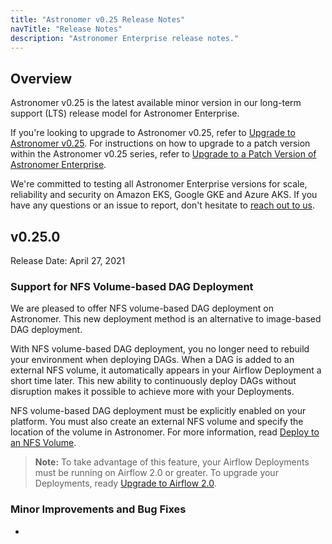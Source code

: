 ```yaml
---
title: "Astronomer v0.25 Release Notes"
navTitle: "Release Notes"
description: "Astronomer Enterprise release notes."
---
```


## Overview

Astronomer v0.25 is the latest available minor version in our long-term support (LTS) release model for Astronomer Enterprise.

If you're looking to upgrade to Astronomer v0.25, refer to [Upgrade to Astronomer v0.25](/docs/enterprise/v0.25/manage-astronomer/upgrade-to-0-25/). For instructions on how to upgrade to a patch version within the Astronomer v0.25 series, refer to [Upgrade to a Patch Version of Astronomer Enterprise](/docs/enterprise/v0.25/manage-astronomer/upgrade-astronomer-patch/).

We're committed to testing all Astronomer Enterprise versions for scale, reliability and security on Amazon EKS, Google GKE and Azure AKS. If you have any questions or an issue to report, don't hesitate to [reach out to us](https://support.astronomer.io).

## v0.25.0

Release Date: April 27, 2021

### Support for NFS Volume-based DAG Deployment

We are pleased to offer NFS volume-based DAG deployment on Astronomer. This new deployment method is an alternative to image-based DAG deployment.

With NFS volume-based DAG deployment, you no longer need to rebuild your environment when deploying DAGs. When a DAG is added to an external NFS volume, it automatically appears in your Airflow Deployment a short time later. This new ability to continuously deploy DAGs without disruption makes it possible to achieve more with your Deployments.

NFS volume-based DAG deployment must be explicitly enabled on your platform. You must also create an external NFS volume and specify the location of the volume in Astronomer. For more information, read [Deploy to an NFS Volume](/docs/enterprise/v0.23/deploy/deploy-nfs).

> **Note:** To take advantage of this feature, your Airflow Deployments must be running on Airflow 2.0 or greater. To upgrade your Deployments, ready [Upgrade to Airflow 2.0](docs/enterprise/stable/customize-airflow/upgrade-to-airflow-2).

### Minor Improvements and Bug Fixes

-
